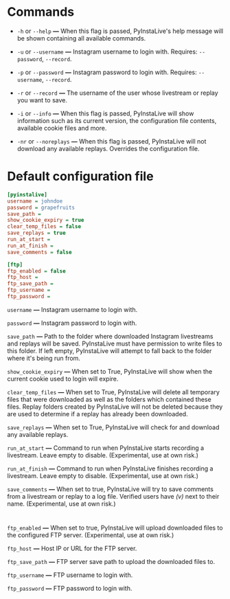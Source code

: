 # Commands


- ```-h``` or ```--help```  **—**  When this flag is passed, PyInstaLive's help message will be shown containing all available commands.

- ```-u``` or ```--username```  **—**  Instagram username to login with. Requires:  ```--password```, ```--record```.

- ```-p``` or ```--password```  **—**  Instagram password to login with. Requires:  ```--username```, ```--record```.

- ```-r``` or ```--record```  **—**  The username of the user whose livestream or replay you want to save.

- ```-i``` or ```--info```  **—**  When this flag is passed, PyInstaLive will show information such as its current version, the configuration file contents, available cookie files and more.

- ```-nr``` or ```--noreplays```  **—**  When this flag is passed, PyInstaLive will not download any available replays. Overrides the configuration file.


# Default configuration file

```ini
[pyinstalive]
username = johndoe
password = grapefruits
save_path = 
show_cookie_expiry = true
clear_temp_files = false
save_replays = true
run_at_start =
run_at_finish =
save_comments = false

[ftp]
ftp_enabled = false
ftp_host = 
ftp_save_path = 
ftp_username = 
ftp_password = 
```

```username```  **—**  Instagram username to login with.

```password```  **—**  Instagram password to login with.

```save_path```  **—**  Path to the folder where downloaded Instagram livestreams and replays will be saved. PyInstaLive must have permission to write files to this folder. If left empty, PyInstaLive will attempt to fall back to the folder where it's being run from.

```show_cookie_expiry```  **—**  When set to True, PyInstaLive will show when the current cookie used to login will expire.

```clear_temp_files```  **—**  When set to True, PyInstaLive will delete all temporary files that were downloaded as well as the folders which contained these files. Replay folders created by PyInstaLive will not be deleted because they are used to determine if a replay has already been downloaded.

```save_replays```  **—**  When set to True, PyInstaLive will check for and download any available replays.

```run_at_start```  **—**  Command to run when PyInstaLive starts recording a livestream. Leave empty to disable. (Experimental, use at own risk.)

```run_at_finish```  **—**  Command to run when PyInstaLive finishes recording a livestream. Leave empty to disable. (Experimental, use at own risk.) 
 
```save_comments```  **—**  When set to true, PyInstaLive will try to save comments from a livestream or replay to a log file. Verified users have *(v)* next to their name. (Experimental, use at own risk.)

#

```ftp_enabled```  **—** When set to true, PyInstaLive will upload downloaded files to the configured FTP server. (Experimental, use at own risk.)

```ftp_host```  **—** Host IP or URL for the FTP server.

```ftp_save_path```  **—** FTP server save path to upload the downloaded files to.

```ftp_username```  **—** FTP username to login with.

```ftp_password```  **—** FTP password to login with.
